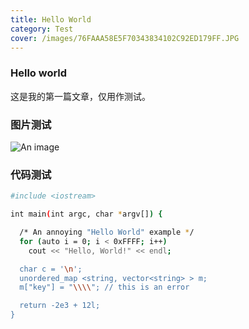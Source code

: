 ```yaml
---
title: Hello World
category: Test
cover: /images/76FAAA58E5F70343834102C92ED179FF.JPG
---
```


### Hello world

这是我的第一篇文章，仅用作测试。

<!-- more -->

### 图片测试

![An image](/images/76FAAA58E5F70343834102C92ED179FF.JPG)

### 代码测试

``` bash
#include <iostream>

int main(int argc, char *argv[]) {

  /* An annoying "Hello World" example */
  for (auto i = 0; i < 0xFFFF; i++)
    cout << "Hello, World!" << endl;

  char c = '\n';
  unordered_map <string, vector<string> > m;
  m["key"] = "\\\\"; // this is an error

  return -2e3 + 12l;
}
```
